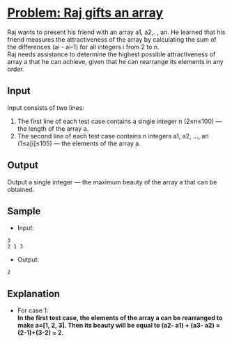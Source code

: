 # [Problem: Raj gifts an array](https://my.newtonschool.co/playground/code/t9m4ktomynes)

Raj wants to present his friend with an array a1, a2,. , an. He learned that his friend measures the attractiveness of the array by calculating the sum of the differences (ai - ai-1) for all integers i from 2 to n. <br>
Raj needs assistance to determine the highest possible attractiveness of array a that he can achieve, given that he can rearrange its elements in any order.

## Input

Input consists of two lines:
1) The first line of each test case contains a single integer n (2≤n≤100) — the length of the array a.
2) The second line of each test case contains n integers a1, a2, …, an (1≤a[i]≤105) — the elements of the array a.

## Output

Output a single integer — the maximum beauty of the array a that can be obtained.

## Sample

- Input:
```
3
2 1 3
```

- Output:
```
2
```

## Explanation

- For case 1: <br> **In the first test case, the elements of the array a can be rearranged to make a=[1, 2, 3]. Then its beauty will be equal to (a2- a1) + (a3- a2) = (2-1)+(3-2) = 2.**
